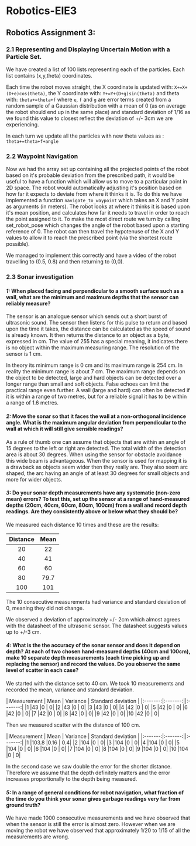 # Robotics-EIE3
## Robotics Assignment 3:

### 2.1 Representing and Displaying Uncertain Motion with a Particle Set.

We have created a list of 100 lists representing each of the particles. Each list contains (x,y,theta) coordinates.

Each time the robot moves straight, the X coordinate is updated with: `X+=X+(D+e)cos(theta)`, the Y coordinate with: `Y+=Y+(D+g)sin(theta)` and theta with: `theta+=theta+f` where `e`, `f` and `g` are error terms created from a random sample of a Gaussian distribution with a mean of 0 (as on average the robot should end up in the same place) and standard deviation of 1/16 as we found this value to closest reflect the deviation of +/- 3cm we are experiencing.

In each turn we update all the particles with new theta values as : `theta+=theta+f+angle`


### 2.2 Waypoint Navigation
Now we had the array set up containing all the projected points of the robot based on it's probable deviation from the prescribed path, it would be useful to have a function which will allow us to move to a particular point in 2D space. The robot would automatically adjusting it's position based on how far it expects to deviate from where it thinks it is. To do this we have implemented a function `navigate_to_waypoint` which takes an X and Y point as arguments (in meters). The robot looks at where it thinks it is based upon it's mean position, and calculates how far it needs to travel in order to reach the point assigned to it. To make the most direct route we turn by calling set_robot_pose which changes the angle of the robot based upon a starting reference of 0. The robot can then travel the hypotenuse of the X and Y values to allow it to reach the prescribed point (via the shortest route possible).

We managed to implement this correctly and have a video of the robot travelling to (0.5, 0.8) and then returning to (0,0).

### 2.3 Sonar investigation

#### _1:_ When placed facing and perpendicular to a smooth surface such as a wall, what are the minimum and maximum depths that the sensor can reliably measure?

The sensor is an analogue sensor which sends out a short burst of ultrasonic sound. The sensor then listens for this pulse to return and based upon the time it takes, the distance can be calculated as the speed of sound is already known. It then returns the distance to an object as a byte, expressed in cm. The value of 255 has a special meaning, it indicates there is no object within the maximum measuring range. The resolution of the sensor is 1 cm.

In theory its minimum range is 0 cm and its maximum range is 254 cm. In reality the minimum range is about 7 cm. The maximum range depends on the object to be detected, large and hard objects can be detected over a longer range than small and soft objects. False echoes can limit the practical range even further. A wall (large and hard) can often be detected if it is within a range of two metres, but for a reliable signal it has to be within a range of 1.6 metres.

#### _2:_ Move the sonar so that it faces the wall at a non-orthogonal incidence angle. What is the maximum angular deviation from perpendicular to the wall at which it will still give sensible readings?

As a rule of thumb one can assume that objects that are within an angle of 15 degrees to the left or right are detected. The total width of the detection area is about 30 degrees. When using the sensor for obstacle avoidance this wide beam is advantageous. When the sensor is used for mapping it is a drawback as objects seem wider then they really are. They also seem arc shaped, the arc having an angle of at least 30 degrees for small objects and more for wider objects.

#### _3:_ Do your sonar depth measurements have any systematic (non-zero mean) errors? To test this, set up the sensor at a range of hand-measured depths (20cm, 40cm, 60cm, 80cm, 100cm) from a wall and record depth readings. Are they consistently above or below what they should be?

We measured each distance 10 times and these are the results:

|  Distance | Mean |
|:-------:|:-------:|
|20    |22    |
|40     |41        |
|60     |60     |
|80      |79.7     |
|100      |101       |

The 10 consecutive measurements had variance and standard deviation of 0, meaning they did not change.

We observed a deviation of approximately +/- 2cm which almost agrees with the datasheet of the ultrasonic sensor. The datasheet suggests values up to +/-3 cm.

#### _4:_ What is the the accuracy of the sonar sensor and does it depend on depth? At each of two chosen hand-measured depths (40cm and 100cm), make 10 separate depth measurements (each time picking up and replacing the sensor) and record the values. Do you observe the same level of scatter in each case?

We started with the distance set to 40 cm. We took 10 measurements and recorded the mean, variance and standard deviation.

|  Measurement | Mean | Variance | Standard deviation |
|:-------:|:-------:||:-------:|
|1   |43   |0 | 0|
|2   |43   |0 | 0|
|3   |43   |0 | 0|
|4   |42    |0 | 0|
|5   |42    |0 | 0|
|6   |42    |0 | 0|
|7   |42    |0 | 0|
|8   |42    |0 | 0|
|9   |42    |0 | 0|
|10   |42    |0 | 0|

Then we measured scatter with the distance of 100 cm.

|  Measurement | Mean | Variance | Standard deviation |
|:-------:|:-------:||:-------:|
|1   |103.8  |0.16 | 0.4|
|2   |104   |0 | 0|
|3   |104   |0 | 0|
|4   |104   |0 | 0|
|5   |104    |0 | 0|
|6   |104    |0 | 0|
|7   |104    |0 | 0|
|8   |104    |0 | 0|
|9   |104    |0 | 0|
|10   |104    |0 | 0|

In the second case we saw double the error for the shorter distance. Therefore we assume that the depth definitely matters and the error increases proportionally to the depth being measured.

#### _5:_ In a range of general conditions for robot navigation, what fraction of the time do you think your sonar gives garbage readings very far from ground truth?

We have made 1000 consecutive measurements and we have observed that when the sensor is still the error is almost zero. However when we are moving the robot we have observed that approximately 1/20 to 1/15 of all the measurements are wrong.
